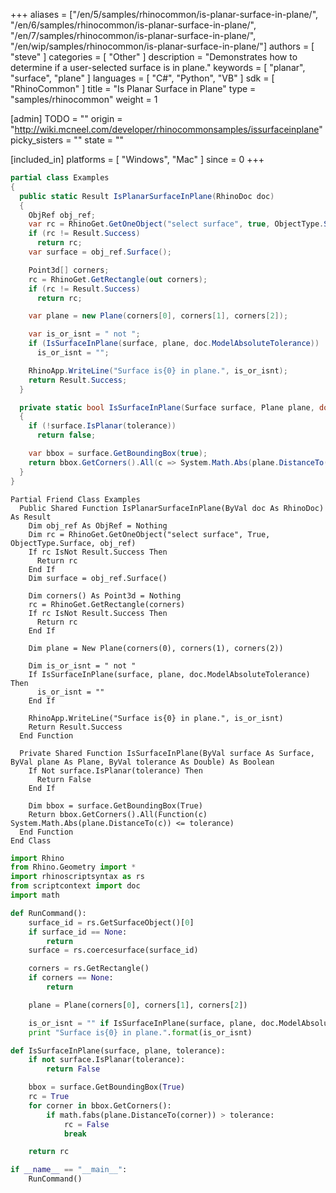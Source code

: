 +++
aliases = ["/en/5/samples/rhinocommon/is-planar-surface-in-plane/", "/en/6/samples/rhinocommon/is-planar-surface-in-plane/", "/en/7/samples/rhinocommon/is-planar-surface-in-plane/", "/en/wip/samples/rhinocommon/is-planar-surface-in-plane/"]
authors = [ "steve" ]
categories = [ "Other" ]
description = "Demonstrates how to determine if a user-selected surface is in plane."
keywords = [ "planar", "surface", "plane" ]
languages = [ "C#", "Python", "VB" ]
sdk = [ "RhinoCommon" ]
title = "Is Planar Surface in Plane"
type = "samples/rhinocommon"
weight = 1

[admin]
TODO = ""
origin = "http://wiki.mcneel.com/developer/rhinocommonsamples/issurfaceinplane"
picky_sisters = ""
state = ""

[included_in]
platforms = [ "Windows", "Mac" ]
since = 0
+++

<div class="codetab-content" id="cs">

```cs
partial class Examples
{
  public static Result IsPlanarSurfaceInPlane(RhinoDoc doc)
  {
    ObjRef obj_ref;
    var rc = RhinoGet.GetOneObject("select surface", true, ObjectType.Surface, out obj_ref);
    if (rc != Result.Success)
      return rc;
    var surface = obj_ref.Surface();

    Point3d[] corners;
    rc = RhinoGet.GetRectangle(out corners);
    if (rc != Result.Success)
      return rc;

    var plane = new Plane(corners[0], corners[1], corners[2]);

    var is_or_isnt = " not ";
    if (IsSurfaceInPlane(surface, plane, doc.ModelAbsoluteTolerance))
      is_or_isnt = "";

    RhinoApp.WriteLine("Surface is{0} in plane.", is_or_isnt);
    return Result.Success;
  }

  private static bool IsSurfaceInPlane(Surface surface, Plane plane, double tolerance)
  {
    if (!surface.IsPlanar(tolerance))
      return false;

    var bbox = surface.GetBoundingBox(true);
    return bbox.GetCorners().All(c => System.Math.Abs(plane.DistanceTo(c)) <= tolerance);
  }
}
```

</div>


<div class="codetab-content" id="vb">

```vbnet
Partial Friend Class Examples
  Public Shared Function IsPlanarSurfaceInPlane(ByVal doc As RhinoDoc) As Result
	Dim obj_ref As ObjRef = Nothing
	Dim rc = RhinoGet.GetOneObject("select surface", True, ObjectType.Surface, obj_ref)
	If rc IsNot Result.Success Then
	  Return rc
	End If
	Dim surface = obj_ref.Surface()

	Dim corners() As Point3d = Nothing
	rc = RhinoGet.GetRectangle(corners)
	If rc IsNot Result.Success Then
	  Return rc
	End If

	Dim plane = New Plane(corners(0), corners(1), corners(2))

	Dim is_or_isnt = " not "
	If IsSurfaceInPlane(surface, plane, doc.ModelAbsoluteTolerance) Then
	  is_or_isnt = ""
	End If

	RhinoApp.WriteLine("Surface is{0} in plane.", is_or_isnt)
	Return Result.Success
  End Function

  Private Shared Function IsSurfaceInPlane(ByVal surface As Surface, ByVal plane As Plane, ByVal tolerance As Double) As Boolean
	If Not surface.IsPlanar(tolerance) Then
	  Return False
	End If

	Dim bbox = surface.GetBoundingBox(True)
	Return bbox.GetCorners().All(Function(c) System.Math.Abs(plane.DistanceTo(c)) <= tolerance)
  End Function
End Class
```

</div>


<div class="codetab-content" id="py">

```python
import Rhino
from Rhino.Geometry import *
import rhinoscriptsyntax as rs
from scriptcontext import doc
import math

def RunCommand():
    surface_id = rs.GetSurfaceObject()[0]
    if surface_id == None:
        return
    surface = rs.coercesurface(surface_id)

    corners = rs.GetRectangle()
    if corners == None:
        return

    plane = Plane(corners[0], corners[1], corners[2])

    is_or_isnt = "" if IsSurfaceInPlane(surface, plane, doc.ModelAbsoluteTolerance) else " not "
    print "Surface is{0} in plane.".format(is_or_isnt)

def IsSurfaceInPlane(surface, plane, tolerance):
    if not surface.IsPlanar(tolerance):
        return False

    bbox = surface.GetBoundingBox(True)
    rc = True
    for corner in bbox.GetCorners():
        if math.fabs(plane.DistanceTo(corner)) > tolerance:
            rc = False
            break

    return rc

if __name__ == "__main__":
    RunCommand()
```

</div>
